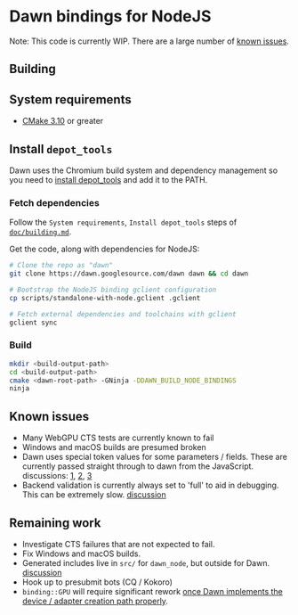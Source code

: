 # Dawn bindings for NodeJS

Note: This code is currently WIP. There are a large number of [known issues](#known-issues).

## Building

## System requirements

- [CMake 3.10](https://cmake.org/download/) or greater

## Install `depot_tools`

Dawn uses the Chromium build system and dependency management so you need to [install depot_tools] and add it to the PATH.

[install depot_tools]: http://commondatastorage.googleapis.com/chrome-infra-docs/flat/depot_tools/docs/html/depot_tools_tutorial.html#_setting_up

### Fetch dependencies

Follow the `System requirements`, `Install depot_tools` steps of [`doc/building.md`](docs/building.md).

Get the code, along with dependencies for NodeJS:

```sh
# Clone the repo as "dawn"
git clone https://dawn.googlesource.com/dawn dawn && cd dawn

# Bootstrap the NodeJS binding gclient configuration
cp scripts/standalone-with-node.gclient .gclient

# Fetch external dependencies and toolchains with gclient
gclient sync
```

### Build

```sh
mkdir <build-output-path>
cd <build-output-path>
cmake <dawn-root-path> -GNinja -DDAWN_BUILD_NODE_BINDINGS
ninja
```

## Known issues

- Many WebGPU CTS tests are currently known to fail
- Windows and macOS builds are presumed broken
- Dawn uses special token values for some parameters / fields. These are currently passed straight through to dawn from the JavaScript. discussions: [1](https://dawn-review.googlesource.com/c/dawn/+/64907/5/src/dawn_node/binding/Converter.cpp#167), [2](https://dawn-review.googlesource.com/c/dawn/+/64907/5/src/dawn_node/binding/Converter.cpp#928), [3](https://dawn-review.googlesource.com/c/dawn/+/64909/4/src/dawn_node/binding/GPUTexture.cpp#42)
- Backend validation is currently always set to 'full' to aid in debugging. This can be extremely slow. [discussion](https://dawn-review.googlesource.com/c/dawn/+/64916/4/src/dawn_node/binding/GPU.cpp#25)

## Remaining work

- Investigate CTS failures that are not expected to fail.
- Fix Windows and macOS builds.
- Generated includes live in `src/` for `dawn_node`, but outside for Dawn. [discussion](https://dawn-review.googlesource.com/c/dawn/+/64903/9/src/dawn_node/interop/CMakeLists.txt#56)
- Hook up to presubmit bots (CQ / Kokoro)
- `binding::GPU` will require significant rework [once Dawn implements the device / adapter creation path properly](https://dawn-review.googlesource.com/c/dawn/+/64916/4/src/dawn_node/binding/GPU.cpp).
